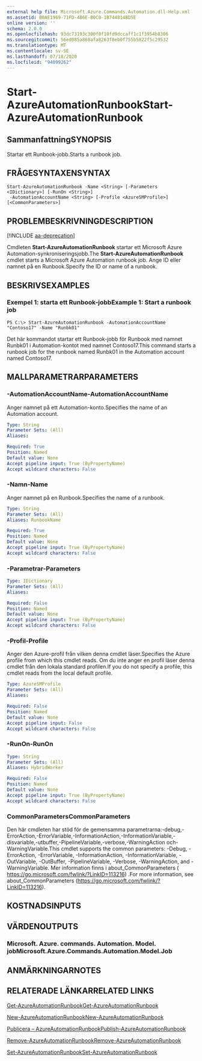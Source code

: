 ```yaml
---
external help file: Microsoft.Azure.Commands.Automation.dll-Help.xml
ms.assetid: B0AE1969-71FD-4B6E-B0C0-1B744814BD5E
online version: ''
schema: 2.0.0
ms.openlocfilehash: 93dc73193c300f0f10fd9dccaff1c1f3954b8306
ms.sourcegitcommit: 56ed085a868afa8263f8eb0f755b5822f5c29532
ms.translationtype: MT
ms.contentlocale: sv-SE
ms.lasthandoff: 07/18/2020
ms.locfileid: "94099262"
---
```

# <span data-ttu-id="c0694-101">Start-AzureAutomationRunbook</span><span class="sxs-lookup"><span data-stu-id="c0694-101">Start-AzureAutomationRunbook</span></span>

## <span data-ttu-id="c0694-102">Sammanfattning</span><span class="sxs-lookup"><span data-stu-id="c0694-102">SYNOPSIS</span></span>

<span data-ttu-id="c0694-103">Startar ett Runbook-jobb.</span><span class="sxs-lookup"><span data-stu-id="c0694-103">Starts a runbook job.</span></span>

## <span data-ttu-id="c0694-104">FRÅGESYNTAXEN</span><span class="sxs-lookup"><span data-stu-id="c0694-104">SYNTAX</span></span>

```
Start-AzureAutomationRunbook -Name <String> [-Parameters <IDictionary>] [-RunOn <String>]
 -AutomationAccountName <String> [-Profile <AzureSMProfile>] [<CommonParameters>]
```

## <span data-ttu-id="c0694-105">PROBLEMBESKRIVNING</span><span class="sxs-lookup"><span data-stu-id="c0694-105">DESCRIPTION</span></span>

[!INCLUDE [aa-deprecation](../include/aa-deprecation.md)]

<span data-ttu-id="c0694-106">Cmdleten **Start-AzureAutomationRunbook** startar ett Microsoft Azure Automation-synkroniseringsjobb.</span><span class="sxs-lookup"><span data-stu-id="c0694-106">The **Start-AzureAutomationRunbook** cmdlet starts a Microsoft Azure Automation runbook job.</span></span>
<span data-ttu-id="c0694-107">Ange ID eller namnet på en Runbook.</span><span class="sxs-lookup"><span data-stu-id="c0694-107">Specify the ID or name of a runbook.</span></span>

## <span data-ttu-id="c0694-108">BESKRIVS</span><span class="sxs-lookup"><span data-stu-id="c0694-108">EXAMPLES</span></span>

### <span data-ttu-id="c0694-109">Exempel 1: starta ett Runbook-jobb</span><span class="sxs-lookup"><span data-stu-id="c0694-109">Example 1: Start a runbook job</span></span>
```
PS C:\> Start-AzureAutomationRunbook -AutomationAccountName "Contoso17" -Name "Runbk01"
```

<span data-ttu-id="c0694-110">Det här kommandot startar ett Runbook-jobb för Runbook med namnet Runbk01 i Automation-kontot med namnet Contoso17.</span><span class="sxs-lookup"><span data-stu-id="c0694-110">This command starts a runbook job for the runbook named Runbk01 in the Automation account named Contoso17.</span></span>

## <span data-ttu-id="c0694-111">MALLPARAMETRAR</span><span class="sxs-lookup"><span data-stu-id="c0694-111">PARAMETERS</span></span>

### <span data-ttu-id="c0694-112">-AutomationAccountName</span><span class="sxs-lookup"><span data-stu-id="c0694-112">-AutomationAccountName</span></span>
<span data-ttu-id="c0694-113">Anger namnet på ett Automation-konto.</span><span class="sxs-lookup"><span data-stu-id="c0694-113">Specifies the name of an Automation account.</span></span>

```yaml
Type: String
Parameter Sets: (All)
Aliases: 

Required: True
Position: Named
Default value: None
Accept pipeline input: True (ByPropertyName)
Accept wildcard characters: False
```

### <span data-ttu-id="c0694-114">-Namn</span><span class="sxs-lookup"><span data-stu-id="c0694-114">-Name</span></span>
<span data-ttu-id="c0694-115">Anger namnet på en Runbook.</span><span class="sxs-lookup"><span data-stu-id="c0694-115">Specifies the name of a runbook.</span></span>

```yaml
Type: String
Parameter Sets: (All)
Aliases: RunbookName

Required: True
Position: Named
Default value: None
Accept pipeline input: True (ByPropertyName)
Accept wildcard characters: False
```

### <span data-ttu-id="c0694-116">-Parametrar</span><span class="sxs-lookup"><span data-stu-id="c0694-116">-Parameters</span></span>
```yaml
Type: IDictionary
Parameter Sets: (All)
Aliases: 

Required: False
Position: Named
Default value: None
Accept pipeline input: True (ByPropertyName)
Accept wildcard characters: False
```

### <span data-ttu-id="c0694-117">-Profil</span><span class="sxs-lookup"><span data-stu-id="c0694-117">-Profile</span></span>
<span data-ttu-id="c0694-118">Anger den Azure-profil från vilken denna cmdlet läser.</span><span class="sxs-lookup"><span data-stu-id="c0694-118">Specifies the Azure profile from which this cmdlet reads.</span></span>
<span data-ttu-id="c0694-119">Om du inte anger en profil läser denna cmdlet från den lokala standard profilen.</span><span class="sxs-lookup"><span data-stu-id="c0694-119">If you do not specify a profile, this cmdlet reads from the local default profile.</span></span>

```yaml
Type: AzureSMProfile
Parameter Sets: (All)
Aliases: 

Required: False
Position: Named
Default value: None
Accept pipeline input: False
Accept wildcard characters: False
```

### <span data-ttu-id="c0694-120">-RunOn</span><span class="sxs-lookup"><span data-stu-id="c0694-120">-RunOn</span></span>
```yaml
Type: String
Parameter Sets: (All)
Aliases: HybridWorker

Required: False
Position: Named
Default value: None
Accept pipeline input: True (ByPropertyName)
Accept wildcard characters: False
```

### <span data-ttu-id="c0694-121">CommonParameters</span><span class="sxs-lookup"><span data-stu-id="c0694-121">CommonParameters</span></span>
<span data-ttu-id="c0694-122">Den här cmdleten har stöd för de gemensamma parametrarna:-debug,-ErrorAction,-ErrorVariable,-InformationAction,-InformationVariable,-disvariable,-utbuffer,-PipelineVariable,-verbose,-WarningAction och-WarningVariable.</span><span class="sxs-lookup"><span data-stu-id="c0694-122">This cmdlet supports the common parameters: -Debug, -ErrorAction, -ErrorVariable, -InformationAction, -InformationVariable, -OutVariable, -OutBuffer, -PipelineVariable, -Verbose, -WarningAction, and -WarningVariable.</span></span> <span data-ttu-id="c0694-123">Mer information finns i about_CommonParameters ( https://go.microsoft.com/fwlink/?LinkID=113216) .</span><span class="sxs-lookup"><span data-stu-id="c0694-123">For more information, see about_CommonParameters (https://go.microsoft.com/fwlink/?LinkID=113216).</span></span>

## <span data-ttu-id="c0694-124">KOSTNADS</span><span class="sxs-lookup"><span data-stu-id="c0694-124">INPUTS</span></span>

## <span data-ttu-id="c0694-125">VÄRDEN</span><span class="sxs-lookup"><span data-stu-id="c0694-125">OUTPUTS</span></span>

### <span data-ttu-id="c0694-126">Microsoft. Azure. commands. Automation. Model. job</span><span class="sxs-lookup"><span data-stu-id="c0694-126">Microsoft.Azure.Commands.Automation.Model.Job</span></span>

## <span data-ttu-id="c0694-127">ANMÄRKNINGAR</span><span class="sxs-lookup"><span data-stu-id="c0694-127">NOTES</span></span>

## <span data-ttu-id="c0694-128">RELATERADE LÄNKAR</span><span class="sxs-lookup"><span data-stu-id="c0694-128">RELATED LINKS</span></span>

[<span data-ttu-id="c0694-129">Get-AzureAutomationRunbook</span><span class="sxs-lookup"><span data-stu-id="c0694-129">Get-AzureAutomationRunbook</span></span>](./Get-AzureAutomationRunbook.md)

[<span data-ttu-id="c0694-130">New-AzureAutomationRunbook</span><span class="sxs-lookup"><span data-stu-id="c0694-130">New-AzureAutomationRunbook</span></span>](./New-AzureAutomationRunbook.md)

[<span data-ttu-id="c0694-131">Publicera – AzureAutomationRunbook</span><span class="sxs-lookup"><span data-stu-id="c0694-131">Publish-AzureAutomationRunbook</span></span>](./Publish-AzureAutomationRunbook.md)

[<span data-ttu-id="c0694-132">Remove-AzureAutomationRunbook</span><span class="sxs-lookup"><span data-stu-id="c0694-132">Remove-AzureAutomationRunbook</span></span>](./Remove-AzureAutomationRunbook.md)

[<span data-ttu-id="c0694-133">Set-AzureAutomationRunbook</span><span class="sxs-lookup"><span data-stu-id="c0694-133">Set-AzureAutomationRunbook</span></span>](./Set-AzureAutomationRunbook.md)


